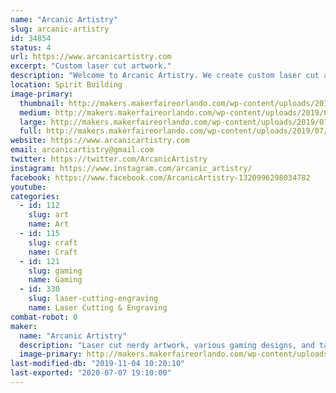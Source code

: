 ```yaml
---
name: "Arcanic Artistry"
slug: arcanic-artistry
id: 34854
status: 4
url: https://www.arcanicartistry.com
excerpt: "Custom laser cut artwork."
description: "Welcome to Arcanic Artistry. We create custom laser cut artwork of all kinds and varieties. Starting just over a year and a half ago we've aimed to create unique gifts to celebrate nerd culture that everyone can enjoy."
location: Spirit Building
image-primary:
  thumbnail: http://makers.makerfaireorlando.com/wp-content/uploads/2019/07/20190712_1301470-150x150.jpg
  medium: http://makers.makerfaireorlando.com/wp-content/uploads/2019/07/20190712_1301470-300x300.jpg
  large: http://makers.makerfaireorlando.com/wp-content/uploads/2019/07/20190712_1301470-1024x1024.jpg
  full: http://makers.makerfaireorlando.com/wp-content/uploads/2019/07/20190712_1301470.jpg
website: https://www.arcanicartistry.com
email: arcanicartistry@gmail.com
twitter: https://twitter.com/ArcanicArtistry
instagram: https://www.instagram.com/arcanic_artistry/
facebook: https://www.facebook.com/ArcanicArtistry-1320996298034782
youtube: 
categories:
  - id: 112
    slug: art
    name: Art
  - id: 115
    slug: craft
    name: Craft
  - id: 121
    slug: gaming
    name: Gaming
  - id: 330
    slug: laser-cutting-engraving
    name: Laser Cutting & Engraving
combat-robot: 0
maker:
  name: "Arcanic Artistry"
  description: "Laser cut nerdy artwork, various gaming designs, and tabletop rpg accessories to enhance your home and playspace."
  image-primary: http://makers.makerfaireorlando.com/wp-content/uploads/2019/07/AA-Logo-image-1-1024x1024.png
last-modified-db: "2019-11-04 10:20:10"
last-exported: "2020-07-07 19:10:00"
---
```

